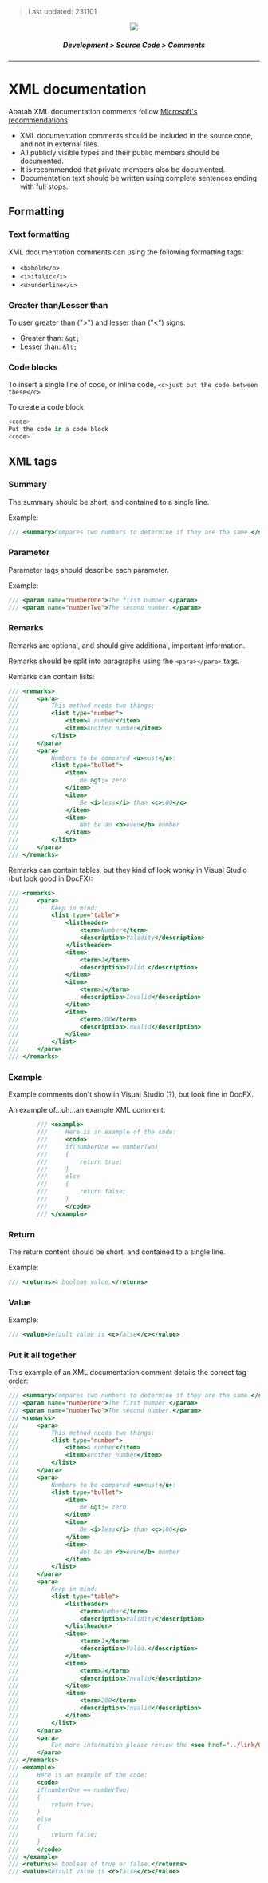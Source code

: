 > Last updated: 231101

<div align="center">

![](_attachments/AbatabDocumentationProjectLogo.png)
	<h5>
		Development > Source Code > Comments
	</h5>
</div>

***

# XML documentation

Abatab XML documentation comments follow [Microsoft's recommendations](https://learn.microsoft.com/en-us/dotnet/csharp/language-reference/xmldoc/recommended-tags).

- XML documentation comments should be included in the source code, and not in external files.
- All publicly visible types and their public members should be documented.
- It is recommended that private members also be documented.
- Documentation text should be written using complete sentences ending with full stops.

## Formatting

### Text formatting

XML documentation comments can using the following formatting tags:

- `<b>bold</b>`
- `<i>italic</i>`
- `<u>underline</u>`

### Greater than/Lesser than

To user greater than (">") and lesser than ("<") signs:

- Greater than: `&gt;`
- Lesser than: `&lt;`

### Code blocks

To insert a single line of code, or inline code, `<c>just put the code between these</c>`

To create a code block

```csharp
<code>
Put the code in a code block  
<code>
```

## XML tags

### Summary

The summary should be short, and contained to a single line.

Example:

```csharp
/// <summary>Compares two numbers to determine if they are the same.</summary>
```

### Parameter

Parameter tags should describe each parameter.

Example:

```csharp
/// <param name="numberOne">The first number.</param>
/// <param name="numberTwo">The second number.</param>
```

### Remarks

Remarks are optional, and should give additional, important information.

Remarks should be split into paragraphs using the `<para></para>` tags.

Remarks can contain lists:

```csharp
/// <remarks>
///     <para>
///         This method needs two things:
///         <list type="number">
///             <item>A number</item>
///             <item>Another number</item>
///         </list>
///     </para>
///     <para>
///         Numbers to be compared <u>must</u>:
///         <list type="bullet">
///             <item>
///                 Be &gt;= zero
///             </item>
///             <item>
///                 Be <i>less</i> than <c>100</c>
///             </item>
///             <item>
///                 Not be an <b>even</b> number
///             </item>
///         </list>
///     </para>
/// </remarks>
```

Remarks can contain tables, but they kind of look wonky in Visual Studio (but look good in DocFX):

```csharp
/// <remarks>
///     <para>
///         Keep in mind:
///         <list type="table">
///             <listheader>
///                 <term>Number</term>
///                 <description>Validity</description>
///             </listheader>
///             <item>
///                 <term>1</term>
///                 <description>Valid.</description>
///             </item>
///             <item>
///                 <term>2</term>
///                 <description>Invalid</description>
///             </item>
///             <item>
///                 <term>200</term>
///                 <description>Invalid</description>
///             </item>
///         </list>
///     </para>
/// </remarks>
```

### Example

Example comments don't show in Visual Studio (?), but look fine in DocFX.

An example of...uh...an example XML comment:

```csharp
        /// <example>
        ///     Here is an example of the code:
        ///     <code>
        ///     if(numberOne == numberTwo)
        ///     {
        ///         return true;
        ///     }
        ///     else
        ///     {
        ///         return false;
        ///     }
        ///     </code>
        /// </example>
```

### Return

The return content should be short, and contained to a single line.

Example:

```csharp
/// <returns>A boolean value.</returns>
```

### Value

Example:

```csharp
/// <value>Default value is <c>false</c></value>
```

### Put it all together

This example of an XML documentation comment details the correct tag order:

```csharp
/// <summary>Compares two numbers to determine if they are the same.</summary>
/// <param name="numberOne">The first number.</param>
/// <param name="numberTwo">The second number.</param>
/// <remarks>
///     <para>
///         This method needs two things:
///         <list type="number">
///             <item>A number</item>
///             <item>Another number</item>
///         </list>
///     </para>
///     <para>
///         Numbers to be compared <u>must</u>:
///         <list type="bullet">
///             <item>
///                 Be &gt;= zero
///             </item>
///             <item>
///                 Be <i>less</i> than <c>100</c>
///             </item>
///             <item>
///                 Not be an <b>even</b> number
///             </item>
///         </list>
///     </para>
///     <para>
///         Keep in mind:
///         <list type="table">
///             <listheader>
///                 <term>Number</term>
///                 <description>Validity</description>
///             </listheader>
///             <item>
///                 <term>1</term>
///                 <description>Valid.</description>
///             </item>
///             <item>
///                 <term>2</term>
///                 <description>Invalid</description>
///             </item>
///             <item>
///                 <term>200</term>
///                 <description>Invalid</description>
///             </item>
///         </list>
///     </para>
///     <para>
///         For more information please review the <see href="../link/GoesHere.html#Anchor">Abatab Documentation Project</see>.
///     </para>
/// </remarks>
/// <example>
///     Here is an example of the code:
///     <code>
///     if(numberOne == numberTwo)
///     {
///         return true;
///     }
///     else
///     {
///         return false;
///     }
///     </code>
/// </example>
/// <returns>A boolean of true or false.</returns>
/// <value>Default value is <c>false</c></value>

```
